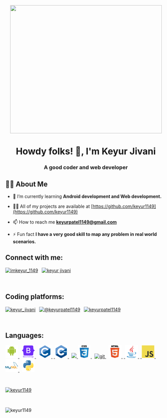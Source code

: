 <p align="center">
<img src="https://tndigitalseva.in/assets/web/img/login-page.gif" height="400px" width="475px" align="center">
</p>


<h1 align="center">Howdy folks! 👋, I'm Keyur Jivani</h1>
<h3 align="center">A good coder and web developer</h3>


<h2>🙋‍♂️ About Me</h2>

- 🌱 I’m currently learning **Android development and Web development.**

- 👨‍💻 All of my projects are available at [https://github.com/keyur1149](https://github.com/keyur1149)

- 📫 How to reach me **keyurpatel1149@gmail.com**

- ⚡ Fun fact **I have a very good skill to map any problem in real world scenarios.**


<h2 align="left">Connect with me:</h2>
<p align="left">
<a href="https://twitter.com/imkeyur_1149" target="blank"><img align="center" src="https://raw.githubusercontent.com/rahuldkjain/github-profile-readme-generator/master/src/images/icons/Social/twitter.svg" alt="imkeyur_1149" height="30" width="40" /></a>
&nbsp;
<a href="https://linkedin.com/in/keyur jivani" target="blank"><img align="center" src="https://raw.githubusercontent.com/rahuldkjain/github-profile-readme-generator/master/src/images/icons/Social/linked-in-alt.svg" alt="keyur jivani" height="30" width="40" /></a>

</p>
<br>
<h2 align="left">Coding platforms:</h2>
<p>
<a href="https://www.codechef.com/users/keyur_jivani" target="blank"><img align="center" src="https://cdn.jsdelivr.net/npm/simple-icons@3.1.0/icons/codechef.svg" alt="keyur_jivani" height="30" width="40" /></a>
&nbsp;
<a href="https://www.hackerrank.com/@keyurpatel1149" target="blank"><img align="center" src="https://raw.githubusercontent.com/rahuldkjain/github-profile-readme-generator/master/src/images/icons/Social/hackerrank.svg" alt="@keyurpatel1149" height="30" width="40" /></a>
&nbsp;
<a href="https://codeforces.com/profile/keyurpatel1149" target="blank"><img align="center" src="https://raw.githubusercontent.com/rahuldkjain/github-profile-readme-generator/master/src/images/icons/Social/codeforces.svg" alt="keyurpatel1149" height="30" width="40" /></a>
</p>
<br>
<h2 align="left">Languages:</h2>
<p align="left"> <a href="https://developer.android.com" target="_blank" rel="noreferrer"> <img src="https://raw.githubusercontent.com/devicons/devicon/master/icons/android/android-original-wordmark.svg" alt="android" width="40" height="40"/> </a>&nbsp; <a href="https://getbootstrap.com" target="_blank" rel="noreferrer"> <img src="https://raw.githubusercontent.com/devicons/devicon/master/icons/bootstrap/bootstrap-plain-wordmark.svg" alt="bootstrap" width="40" height="40"/> </a>&nbsp; <a href="https://www.cprogramming.com/" target="_blank" rel="noreferrer"> <img src="https://raw.githubusercontent.com/devicons/devicon/master/icons/c/c-original.svg" alt="c" width="40" height="40"/> </a> &nbsp;<a href="https://www.w3schools.com/cpp/" target="_blank" rel="noreferrer"> <img src="https://raw.githubusercontent.com/devicons/devicon/master/icons/cplusplus/cplusplus-original.svg" alt="cplusplus" width="40" height="40"/> </a>&nbsp; <a href="https://www.w3schools.com/css/" target="_blank" rel="noreferrer"><img src="https://img.icons8.com/color/48/undefined/django.png"/> <img src="https://raw.githubusercontent.com/devicons/devicon/master/icons/css3/css3-original-wordmark.svg" alt="css3" width="40" height="40"/> </a> &nbsp; <a href="https://git-scm.com/" target="_blank" rel="noreferrer"> <img src="https://www.vectorlogo.zone/logos/git-scm/git-scm-icon.svg" alt="git" width="40" height="40"/> </a>&nbsp; <a href="https://www.w3.org/html/" target="_blank" rel="noreferrer"> <img src="https://raw.githubusercontent.com/devicons/devicon/master/icons/html5/html5-original-wordmark.svg" alt="html5" width="40" height="40"/> </a> &nbsp;<a href="https://www.java.com" target="_blank" rel="noreferrer"> <img src="https://raw.githubusercontent.com/devicons/devicon/master/icons/java/java-original.svg" alt="java" width="40" height="40"/> </a> &nbsp;<a href="https://developer.mozilla.org/en-US/docs/Web/JavaScript" target="_blank" rel="noreferrer"> <img src="https://raw.githubusercontent.com/devicons/devicon/master/icons/javascript/javascript-original.svg" alt="javascript" width="40" height="40"/> </a>&nbsp; <a href="https://www.mysql.com/" target="_blank" rel="noreferrer"> <img src="https://raw.githubusercontent.com/devicons/devicon/master/icons/mysql/mysql-original-wordmark.svg" alt="mysql" width="40" height="40"/> </a>&nbsp; <a href="https://www.python.org" target="_blank" rel="noreferrer"> <img src="https://raw.githubusercontent.com/devicons/devicon/master/icons/python/python-original.svg" alt="python" width="40" height="40"/> </a> </p>
<br>
<p align="left"> <a href="https://github.com/ryo-ma/github-profile-trophy"><img src="https://github-profile-trophy.vercel.app/?username=keyur1149" alt="keyur1149" /></a> </p>
<br>
<p><img align="center" src="https://github-readme-stats.vercel.app/api/top-langs?username=keyur1149&show_icons=true&locale=en&layout=compact" alt="keyur1149" /></p>
